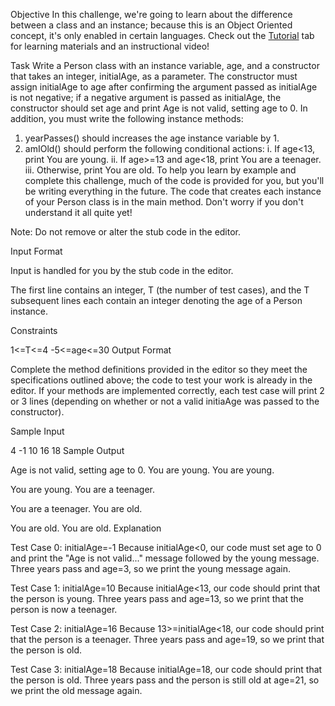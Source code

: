 Objective 
In this challenge, we're going to learn about the difference between a class and an instance; because this is an Object Oriented concept, it's only enabled in certain languages. Check out the [Tutorial](https://www.hackerrank.com/challenges/30-class-vs-instance/tutorial) tab for learning materials and an instructional video!

Task 
Write a Person class with an instance variable, age, and a constructor that takes an integer, initialAge, as a parameter. The constructor must assign initialAge to age after confirming the argument passed as initialAge is not negative; if a negative argument is passed as initialAge, the constructor should set age and print Age is not valid, setting age to 0. In addition, you must write the following instance methods:

1. yearPasses() should increases the age instance variable by 1.
2. amIOld() should perform the following conditional actions:
    i. If age<13, print You are young.
    ii. If age>=13 and age<18, print You are a teenager.
    iii. Otherwise, print You are old.
To help you learn by example and complete this challenge, much of the code is provided for you, but you'll be writing everything in the future. The code that creates each instance of your Person class is in the main method. Don't worry if you don't understand it all quite yet!

Note: Do not remove or alter the stub code in the editor.

Input Format

Input is handled for you by the stub code in the editor.

The first line contains an integer, T (the number of test cases), and the T subsequent lines each contain an integer denoting the age of a Person instance.

Constraints

1<=T<=4
-5<=age<=30
Output Format

Complete the method definitions provided in the editor so they meet the specifications outlined above; the code to test your work is already in the editor. If your methods are implemented correctly, each test case will print 2 or 3 lines (depending on whether or not a valid initiaAge was passed to the constructor).

Sample Input

4
-1
10
16
18
Sample Output

Age is not valid, setting age to 0.
You are young.
You are young.

You are young.
You are a teenager.

You are a teenager.
You are old.

You are old.
You are old.
Explanation

Test Case 0: initialAge=-1
Because initialAge<0, our code must set age to 0 and print the "Age is not valid..." message followed by the young message. Three years pass and age=3, so we print the young message again.

Test Case 1: initialAge=10
Because initialAge<13, our code should print that the person is young. Three years pass and age=13, so we print that the person is now a teenager.

Test Case 2: initialAge=16
Because 13>=initialAge<18, our code should print that the person is a teenager. Three years pass and age=19, so we print that the person is old.

Test Case 3: initialAge=18
Because initialAge=18, our code should print that the person is old. Three years pass and the person is still old at age=21, so we print the old message again.
